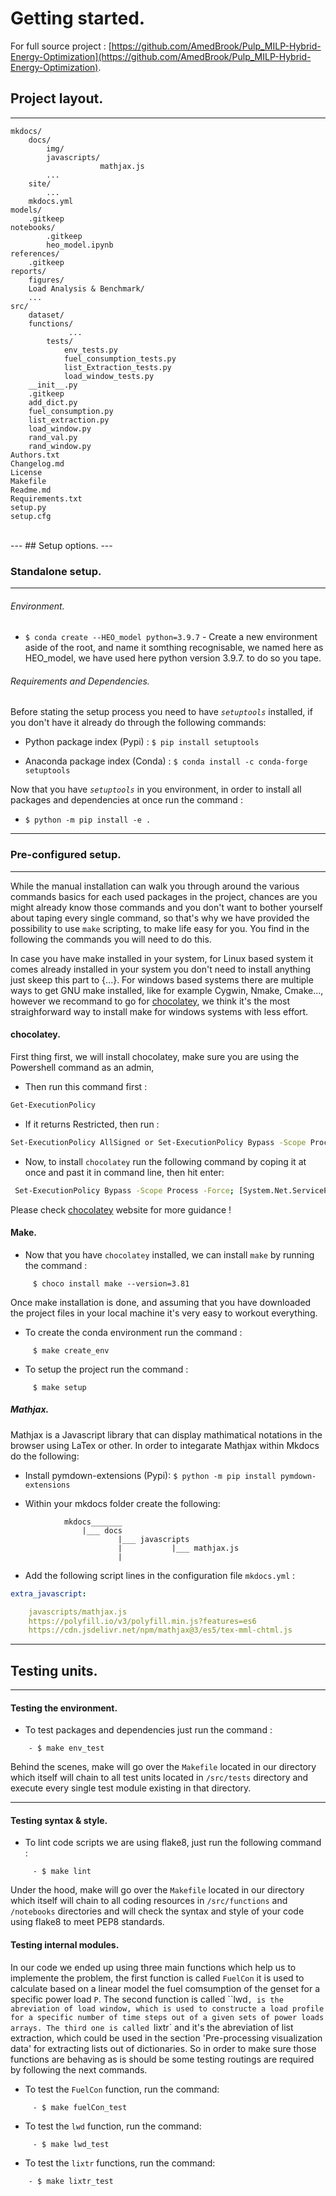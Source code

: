 # Getting started.  

For full source project : [https://github.com/AmedBrook/Pulp_MILP-Hybrid-Energy-Optimization](https://github.com/AmedBrook/Pulp_MILP-Hybrid-Energy-Optimization).



## Project layout.
---
    mkdocs/
        docs/
            img/
            javascripts/
                        mathjax.js
            ...
        site/
            ...
        mkdocs.yml
    models/
        .gitkeep
    notebooks/
            .gitkeep
            heo_model.ipynb
    references/
        .gitkeep
    reports/
        figures/
        Load Analysis & Benchmark/
        ...
    src/
        dataset/
        functions/
                 ...
            tests/
                env_tests.py
                fuel_consumption_tests.py
                list_Extraction_tests.py
                load_window_tests.py
        __init__.py
        .gitkeep
        add_dict.py
        fuel_consumption.py
        list_extraction.py
        load_window.py
        rand_val.py
        rand_window.py
    Authors.txt
    Changelog.md
    License
    Makefile
    Readme.md
    Requirements.txt
    setup.py
    setup.cfg

<br>
---
## Setup options.
---

### Standalone setup.
----

###### Environment.

* `$ conda create --HEO_model python=3.9.7` - Create a new environment aside of the root, and name it somthing recognisable, we named here as HEO_model, we have used here python version 3.9.7. to do so you tape.

###### Requirements and Dependencies.

 Before stating the setup process you need to have <em>`setuptools`</em> installed, if you don't have it already do through the following commands:

* Python package index (Pypi) : `$ pip install setuptools`

* Anaconda package index (Conda) : `$ conda install -c conda-forge setuptools`

 Now that you have <em>`setuptools`</em> in you environment, in order to install all packages and dependencies at once run the command : 

*  `$ python -m pip install -e .`

---
### Pre-configured setup.
----


While the manual installation can walk you through around the various commands basics for each used packages in the project, chances are you might already know those commands and you don't want to bother yourself about taping every single command, so that's why we have provided the possibility to use `make` scripting, to make life easy for you. You find in the following the commands you will need to do this. 


In case you have make installed in your system, for Linux based system it comes already installed in your system you don't need to install anything just skeep this part to {...}. For windows based systems there are multiple ways to get GNU make installed, like for example Cygwin, Nmake, Cmake..., however we recommand to go for [chocolatey](https://community.chocolatey.org/packages/make), we think it's the most straighforward way to install make for windows systems with less effort. 

#### chocolatey.


 First thing first, we will install chocolatey, make sure you are using the Powershell command as an admin,
	
* Then run this command first : 
```bash
Get-ExecutionPolicy 
```

* If it returns Restricted, then run : 
```bash
Set-ExecutionPolicy AllSigned or Set-ExecutionPolicy Bypass -Scope Process
```

* Now, to install `chocolatey` run the following command by coping it at once and past it in command line, then hit enter:

```bash
 Set-ExecutionPolicy Bypass -Scope Process -Force; [System.Net.ServicePointManager]::SecurityProtocol = [System.Net.ServicePointManager]::SecurityProtocol -bor 3072; iex ((New-Object System.Net.WebClient).DownloadString('https://community.chocolatey.org/install.ps1')) 

```

Please check [chocolatey](https://community.chocolatey.org/packages/make) website for more guidance !
    

#### Make.


* Now that you have `chocolatey` installed, we can install `make` by running the command : 

``` 
     $ choco install make --version=3.81
```

Once make installation is done, and assuming that you have downloaded the project files in your local machine it's very easy to workout everything. 

* To create the conda environment run the command : 
 
```	
	 $ make create_env
```

* To setup the project run the command : 

``` 
	 $ make setup
```

##### Mathjax. 

Mathjax is a Javascript library that can display mathimatical notations in the browser using LaTex or other. 
In order to integarate Mathjax within Mkdocs do the following: 

* Install pymdown-extensions (Pypi): `$ python -m pip install pymdown-extensions` 

* Within your mkdocs folder create the following: 

```
 			mkdocs_______
      			|___ docs
		      			|___ javascripts
             			|     		|___ mathjax.js
			    		|           
```									


* Add the following script lines in the configuration file `mkdocs.yml` :

```yaml
extra_javascript:

    javascripts/mathjax.js
    https://polyfill.io/v3/polyfill.min.js?features=es6
    https://cdn.jsdelivr.net/npm/mathjax@3/es5/tex-mml-chtml.js
```

----
## Testing units.
----

#### Testing the environment.


* To test packages and dependencies just run the command : 

```	
	- $ make env_test
```
Behind the scenes, make will go over the `Makefile` located in our directory which itself will chain to all test units located in `/src/tests` directory and execute every single test module existing in that directory.

----

#### Testing syntax & style.

* To lint code scripts we are using flake8, just run the following command : 

```	
	 - $ make lint
```
Under the hood, make will go over the `Makefile` located in our directory which itself will chain to all coding resources in `/src/functions` and `/notebooks` directories and will check the syntax and style of your code using flake8 to meet PEP8 standards.


#### Testing internal modules. 

In our code we ended up using three main functions which help us to implemente the problem, the first function is called `FuelCon` it is used to calculate based on a linear model the fuel comsumption of the genset for a specific power load `P`. The second function is called ``lwd`, is the abreviation of load window, which is used to constructe a load profile for a specific number of time steps out of a given sets of power loads arrays. The third one is called `lixtr` and it's the abreviation of list extraction, which could be used in the section 'Pre-processing visualization data' for extracting lists out of dictionaries. So in order to make sure those functions are behaving as is should be some testing routings are required by following the next commands. 

* To test the `FuelCon` function, run the command: 

```	
	 - $ make fuelCon_test
```

* To test the `lwd` function, run the command: 

```	
	 - $ make lwd_test
```

* To test the `lixtr` functions, run the command: 

```	
    - $ make lixtr_test
```

